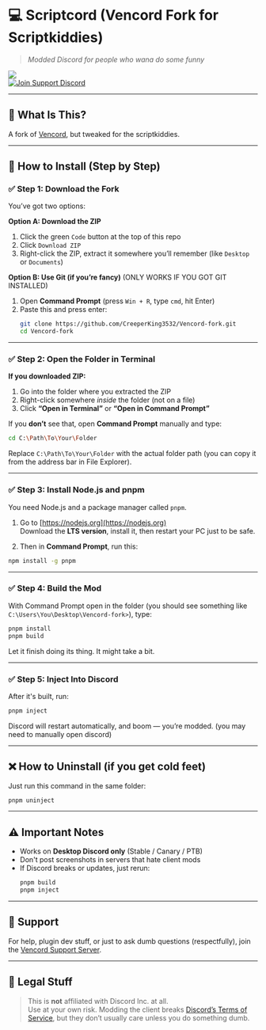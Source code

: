 # 💻 Scriptcord (Vencord Fork for Scriptkiddies)

> *Modded Discord for people who wana do some funny*  

![](https://img.shields.io/github/package-json/v/YOUR_USERNAME/YOUR_REPO?style=for-the-badge&label=version&color=blueviolet)  
[![Join Support Discord](https://img.shields.io/discord/1138499236202944522?style=for-the-badge&label=Need%20Help%3F&color=5865F2)](https://discord.gg/D9uwnFnqmd)

---

## 🧠 What Is This?

A fork of [Vencord](https://github.com/Vendicated/Vencord), but tweaked for the scriptkiddies.

---

## 🔧 How to Install (Step by Step)

### ✅ Step 1: Download the Fork

You’ve got two options:

**Option A: Download the ZIP**
1. Click the green `Code` button at the top of this repo
2. Click `Download ZIP`
3. Right-click the ZIP, extract it somewhere you’ll remember (like `Desktop` or `Documents`)

**Option B: Use Git (if you’re fancy)** (ONLY WORKS IF YOU GOT GIT INSTALLED)
1. Open **Command Prompt** (press `Win + R`, type `cmd`, hit Enter)
2. Paste this and press enter:
   ```bash
   git clone https://github.com/CreeperKing3532/Vencord-fork.git
   cd Vencord-fork
   ```

---

### ✅ Step 2: Open the Folder in Terminal

**If you downloaded ZIP:**

1. Go into the folder where you extracted the ZIP
2. Right-click somewhere *inside* the folder (not on a file)
3. Click **“Open in Terminal”** or **“Open in Command Prompt”**

If you **don’t** see that, open **Command Prompt** manually and type:

```bash
cd C:\Path\To\Your\Folder
```

Replace `C:\Path\To\Your\Folder` with the actual folder path (you can copy it from the address bar in File Explorer).

---

### ✅ Step 3: Install Node.js and pnpm

You need Node.js and a package manager called `pnpm`.

1. Go to [https://nodejs.org](https://nodejs.org)  
   Download the **LTS version**, install it, then restart your PC just to be safe.

2. Then in **Command Prompt**, run this:

```bash
npm install -g pnpm
```

---

### ✅ Step 4: Build the Mod

With Command Prompt open in the folder (you should see something like `C:\Users\You\Desktop\Vencord-fork>`), type:

```bash
pnpm install
pnpm build
```

Let it finish doing its thing. It might take a bit.

---

### ✅ Step 5: Inject Into Discord

After it's built, run:

```bash
pnpm inject
```

Discord will restart automatically, and boom — you’re modded. (you may need to manually open discord)

---

## ❌ How to Uninstall (if you get cold feet)

Just run this command in the same folder:

```bash
pnpm uninject
```

---

## ⚠️ Important Notes

- Works on **Desktop Discord only** (Stable / Canary / PTB)
- Don't post screenshots in servers that hate client mods
- If Discord breaks or updates, just rerun:
  ```bash
  pnpm build
  pnpm inject
  ```

---

## 💬 Support

For help, plugin dev stuff, or just to ask dumb questions (respectfully), join the [Vencord Support Server](https://discord.gg/D9uwnFnqmd).

---

## 🧼 Legal Stuff

> This is **not** affiliated with Discord Inc. at all.  
> Use at your own risk. Modding the client breaks [Discord’s Terms of Service](https://discord.com/terms), but they don’t usually care unless you do something dumb.

